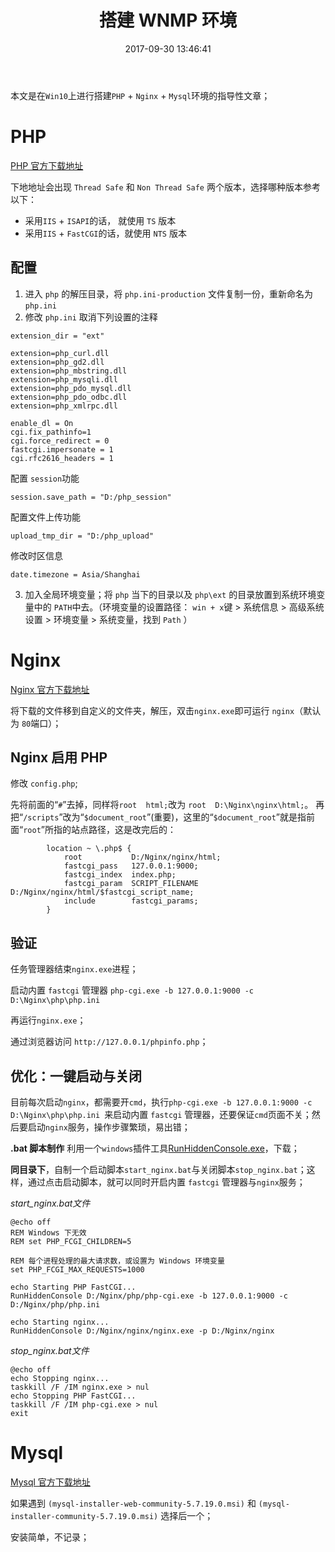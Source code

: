 ﻿---
title: 搭建 WNMP 环境
date: 2017-09-30 13:46:41
description: 在 Windows 上搭建 nginx + php + mysql 环境
tags:
categories:
- PHP
copyright: false
---

本文是在`Win10`上进行搭建`PHP` + `Nginx` + `Mysql`环境的指导性文章；

# PHP
[PHP 官方下载地址](http://windows.php.net/download#php-7.1)

下地地址会出现 `Thread Safe` 和 `Non Thread Safe` 两个版本，选择哪种版本参考以下：

- 采用`IIS` + `ISAPI`的话，  就使用 `TS` 版本
- 采用`IIS` + `FastCGI`的话，就使用 `NTS` 版本

## 配置
1. 进入 `php` 的解压目录，将 `php.ini-production` 文件复制一份，重新命名为 `php.ini`
2. 修改 `php.ini`
  取消下列设置的注释 

  ```
  extension_dir = "ext"
  
  extension=php_curl.dll
  extension=php_gd2.dll
  extension=php_mbstring.dll
  extension=php_mysqli.dll
  extension=php_pdo_mysql.dll
  extension=php_pdo_odbc.dll
  extension=php_xmlrpc.dll
  
  enable_dl = On
  cgi.fix_pathinfo=1
  cgi.force_redirect = 0
  fastcgi.impersonate = 1
  cgi.rfc2616_headers = 1
  
  ```
  配置 `session`功能
  ```
  session.save_path = "D:/php_session"
  ```
  配置文件上传功能
  ```
  upload_tmp_dir = "D:/php_upload"
  ```
  修改时区信息
  ```
  date.timezone = Asia/Shanghai
  ```
3. 加入全局环境变量；将 `php` 当下的目录以及 `php\ext` 的目录放置到系统环境变量中的 `PATH`中去。（环境变量的设置路径： `win + x`键 > 系统信息 > 高级系统设置 > 环境变量 > 系统变量，找到 `Path` ）

# Nginx
[Nginx 官方下载地址](http://nginx.org/en/download.html)

将下载的文件移到自定义的文件夹，解压，双击`nginx.exe`即可运行 `nginx`（默认为 `80`端口）；

## Nginx 启用 PHP
修改 `config.php`;

先将前面的“`#`”去掉，同样将`root  html;`改为 `root  D:\Nginx\nginx\html;`。
再把“`/scripts`”改为“`$document_root`”(重要)，这里的“`$document_root`”就是指前面“`root`”所指的站点路径，这是改完后的：

```
        location ~ \.php$ {
            root           D:/Nginx/nginx/html;
            fastcgi_pass   127.0.0.1:9000;
            fastcgi_index  index.php;
            fastcgi_param  SCRIPT_FILENAME  D:/Nginx/nginx/html/$fastcgi_script_name;
            include        fastcgi_params;
        }
```

## 验证
任务管理器结束`nginx.exe`进程； 

启动内置 `fastcgi` 管理器 `php-cgi.exe -b 127.0.0.1:9000 -c D:\Nginx\php\php.ini `

再运行`nginx.exe`；

通过浏览器访问 `http://127.0.0.1/phpinfo.php`；

## 优化：一键启动与关闭
目前每次启动`nginx`，都需要开`cmd`，执行`php-cgi.exe -b 127.0.0.1:9000 -c D:\Nginx\php\php.ini `来启动内置 `fastcgi` 管理器，还要保证`cmd`页面不关；然后要启动`nginx`服务，操作步骤繁琐，易出错；

**.bat 脚本制作**
利用一个`windows`插件工具[RunHiddenConsole.exe](http://owk2q4gs5.bkt.clouddn.com/RunHiddenConsole.exe)，下载；

**同目录下**，自制一个启动脚本`start_nginx.bat`与关闭脚本`stop_nginx.bat`；这样，通过点击启动脚本，就可以同时开启内置 `fastcgi` 管理器与`nginx`服务；

*start_nginx.bat文件*
```
@echo off
REM Windows 下无效
REM set PHP_FCGI_CHILDREN=5

REM 每个进程处理的最大请求数，或设置为 Windows 环境变量
set PHP_FCGI_MAX_REQUESTS=1000
 
echo Starting PHP FastCGI...
RunHiddenConsole D:/Nginx/php/php-cgi.exe -b 127.0.0.1:9000 -c D:/Nginx/php/php.ini
 
echo Starting nginx...
RunHiddenConsole D:/Nginx/nginx/nginx.exe -p D:/Nginx/nginx
```

*stop_nginx.bat文件*
```
@echo off
echo Stopping nginx...  
taskkill /F /IM nginx.exe > nul
echo Stopping PHP FastCGI...
taskkill /F /IM php-cgi.exe > nul
exit
```

# Mysql
[Mysql 官方下载地址](https://dev.mysql.com/downloads/windows/)

如果遇到 `(mysql-installer-web-community-5.7.19.0.msi)` 和 `(mysql-installer-community-5.7.19.0.msi)` 选择后一个；

安装简单，不记录；

